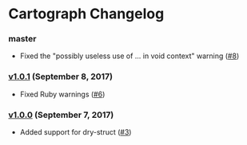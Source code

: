 Cartograph Changelog
====================

### master

* Fixed the "possibly useless use of ... in void context" warning
  ([#8](https://github.com/kyrylo/cartograph/pull/8))

### [v1.0.1][v1.0.1] (September 8, 2017)

* Fixed Ruby warnings ([#6](https://github.com/kyrylo/cartograph/pull/6))

### [v1.0.0][v1.0.0] (September 7, 2017)

* Added support for dry-struct
  ([#3](https://github.com/kyrylo/cartograph/pull/3))

[v1.0.0]: https://github.com/kyrylo/cartograph/releases/tag/v1.0.0
[v1.0.1]: https://github.com/kyrylo/cartograph/releases/tag/v1.0.1
